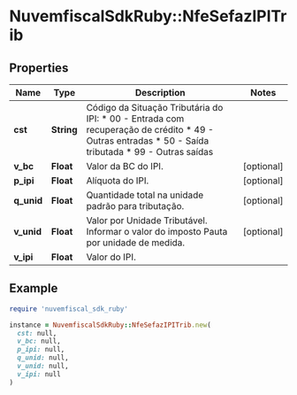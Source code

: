 # NuvemfiscalSdkRuby::NfeSefazIPITrib

## Properties

| Name | Type | Description | Notes |
| ---- | ---- | ----------- | ----- |
| **cst** | **String** | Código da Situação Tributária do IPI:  * 00 - Entrada com recuperação de crédito  * 49 - Outras entradas  * 50 - Saída tributada  * 99 - Outras saídas |  |
| **v_bc** | **Float** | Valor da BC do IPI. | [optional] |
| **p_ipi** | **Float** | Alíquota do IPI. | [optional] |
| **q_unid** | **Float** | Quantidade total na unidade padrão para tributação. | [optional] |
| **v_unid** | **Float** | Valor por Unidade Tributável. Informar o valor do imposto Pauta por unidade de medida. | [optional] |
| **v_ipi** | **Float** | Valor do IPI. |  |

## Example

```ruby
require 'nuvemfiscal_sdk_ruby'

instance = NuvemfiscalSdkRuby::NfeSefazIPITrib.new(
  cst: null,
  v_bc: null,
  p_ipi: null,
  q_unid: null,
  v_unid: null,
  v_ipi: null
)
```

